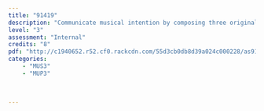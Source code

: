 ```yaml
---
title: "91419"
description: "Communicate musical intention by composing three original pieces of music"
level: "3"
assessment: "Internal"
credits: "8"
pdf: "http://c1940652.r52.cf0.rackcdn.com/55d3cb0db8d39a024c000228/as91419.pdf"
categories:
    - "MUS3"
    - "MUP3"
    
    
    
---
```

